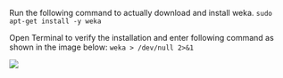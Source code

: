
Run the following command to actually download and install weka.
`sudo apt-get install -y weka`

Open Terminal to verify the installation and enter following command as shown in the image below:
`weka > /dev/null 2>&1`

![](https://github.com/fenago/katacoda-scenarios/raw/master/machine-learning-mastery-weka/1.png)

